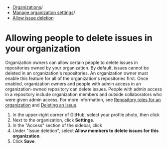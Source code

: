   * [Organizations](https://docs.github.com/en/organizations "Organizations")/
  * [Manage organization settings](https://docs.github.com/en/organizations/managing-organization-settings "Manage organization settings")/
  * [Allow issue deletion](https://docs.github.com/en/organizations/managing-organization-settings/allowing-people-to-delete-issues-in-your-organization "Allow issue deletion")


# Allowing people to delete issues in your organization
Organization owners can allow certain people to delete issues in repositories owned by your organization.
By default, issues cannot be deleted in an organization's repositories. An organization owner must enable this feature for all of the organization's repositories first.
Once enabled, organization owners and people with admin access in an organization-owned repository can delete issues. People with admin access in a repository include organization members and outside collaborators who were given admin access. For more information, see [Repository roles for an organization](https://docs.github.com/en/organizations/managing-user-access-to-your-organizations-repositories/managing-repository-roles/repository-roles-for-an-organization) and [Deleting an issue](https://docs.github.com/en/issues/tracking-your-work-with-issues/deleting-an-issue).
  1. In the upper-right corner of GitHub, select your profile photo, then click 
  2. Next to the organization, click **Settings**.
  3. In the "Access" section of the sidebar, click 
  4. Under "Issue deletion", select **Allow members to delete issues for this organization**.
  5. Click **Save**.


